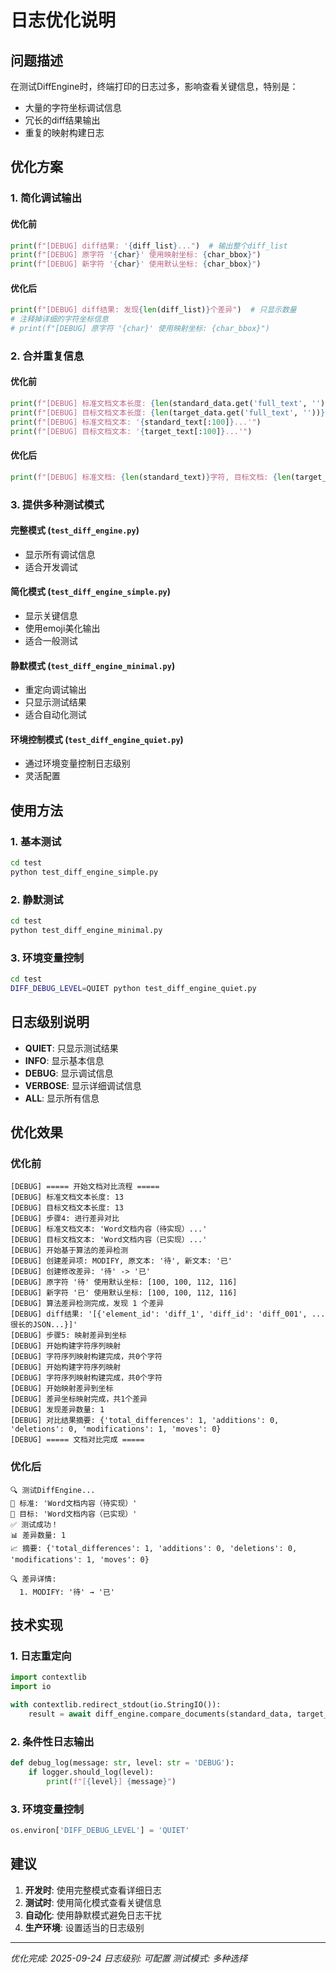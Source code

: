 # 日志优化说明

## 问题描述

在测试DiffEngine时，终端打印的日志过多，影响查看关键信息，特别是：
- 大量的字符坐标调试信息
- 冗长的diff结果输出
- 重复的映射构建日志

## 优化方案

### 1. 简化调试输出

#### **优化前**
```python
print(f"[DEBUG] diff结果: '{diff_list}...")  # 输出整个diff_list
print(f"[DEBUG] 原字符 '{char}' 使用映射坐标: {char_bbox}")
print(f"[DEBUG] 新字符 '{char}' 使用默认坐标: {char_bbox}")
```

#### **优化后**
```python
print(f"[DEBUG] diff结果: 发现{len(diff_list)}个差异")  # 只显示数量
# 注释掉详细的字符坐标信息
# print(f"[DEBUG] 原字符 '{char}' 使用映射坐标: {char_bbox}")
```

### 2. 合并重复信息

#### **优化前**
```python
print(f"[DEBUG] 标准文档文本长度: {len(standard_data.get('full_text', ''))}")
print(f"[DEBUG] 目标文档文本长度: {len(target_data.get('full_text', ''))}")
print(f"[DEBUG] 标准文档文本: '{standard_text[:100]}...'")
print(f"[DEBUG] 目标文档文本: '{target_text[:100]}...'")
```

#### **优化后**
```python
print(f"[DEBUG] 标准文档: {len(standard_text)}字符, 目标文档: {len(target_text)}字符")
```

### 3. 提供多种测试模式

#### **完整模式** (`test_diff_engine.py`)
- 显示所有调试信息
- 适合开发调试

#### **简化模式** (`test_diff_engine_simple.py`)
- 显示关键信息
- 使用emoji美化输出
- 适合一般测试

#### **静默模式** (`test_diff_engine_minimal.py`)
- 重定向调试输出
- 只显示测试结果
- 适合自动化测试

#### **环境控制模式** (`test_diff_engine_quiet.py`)
- 通过环境变量控制日志级别
- 灵活配置

## 使用方法

### 1. 基本测试
```bash
cd test
python test_diff_engine_simple.py
```

### 2. 静默测试
```bash
cd test
python test_diff_engine_minimal.py
```

### 3. 环境变量控制
```bash
cd test
DIFF_DEBUG_LEVEL=QUIET python test_diff_engine_quiet.py
```

## 日志级别说明

- **QUIET**: 只显示测试结果
- **INFO**: 显示基本信息
- **DEBUG**: 显示调试信息
- **VERBOSE**: 显示详细调试信息
- **ALL**: 显示所有信息

## 优化效果

### 优化前
```
[DEBUG] ===== 开始文档对比流程 =====
[DEBUG] 标准文档文本长度: 13
[DEBUG] 目标文档文本长度: 13
[DEBUG] 步骤4: 进行差异对比
[DEBUG] 标准文档文本: 'Word文档内容（待实现）...'
[DEBUG] 目标文档文本: 'Word文档内容（已实现）...'
[DEBUG] 开始基于算法的差异检测
[DEBUG] 创建差异项: MODIFY, 原文本: '待', 新文本: '已'
[DEBUG] 创建修改差异: '待' -> '已'
[DEBUG] 原字符 '待' 使用默认坐标: [100, 100, 112, 116]
[DEBUG] 新字符 '已' 使用默认坐标: [100, 100, 112, 116]
[DEBUG] 算法差异检测完成，发现 1 个差异
[DEBUG] diff结果: '[{'element_id': 'diff_1', 'diff_id': 'diff_001', ...很长的JSON...}]'
[DEBUG] 步骤5: 映射差异到坐标
[DEBUG] 开始构建字符序列映射
[DEBUG] 字符序列映射构建完成，共0个字符
[DEBUG] 开始构建字符序列映射
[DEBUG] 字符序列映射构建完成，共0个字符
[DEBUG] 开始映射差异到坐标
[DEBUG] 差异坐标映射完成，共1个差异
[DEBUG] 发现差异数量: 1
[DEBUG] 对比结果摘要: {'total_differences': 1, 'additions': 0, 'deletions': 0, 'modifications': 1, 'moves': 0}
[DEBUG] ===== 文档对比完成 =====
```

### 优化后
```
🔍 测试DiffEngine...
📄 标准: 'Word文档内容（待实现）'
📄 目标: 'Word文档内容（已实现）'
✅ 测试成功！
📊 差异数量: 1
📈 摘要: {'total_differences': 1, 'additions': 0, 'deletions': 0, 'modifications': 1, 'moves': 0}

🔍 差异详情:
  1. MODIFY: '待' → '已'
```

## 技术实现

### 1. 日志重定向
```python
import contextlib
import io

with contextlib.redirect_stdout(io.StringIO()):
    result = await diff_engine.compare_documents(standard_data, target_data)
```

### 2. 条件性日志输出
```python
def debug_log(message: str, level: str = 'DEBUG'):
    if logger.should_log(level):
        print(f"[{level}] {message}")
```

### 3. 环境变量控制
```python
os.environ['DIFF_DEBUG_LEVEL'] = 'QUIET'
```

## 建议

1. **开发时**: 使用完整模式查看详细日志
2. **测试时**: 使用简化模式查看关键信息
3. **自动化**: 使用静默模式避免日志干扰
4. **生产环境**: 设置适当的日志级别

---

*优化完成: 2025-09-24*
*日志级别: 可配置*
*测试模式: 多种选择*
